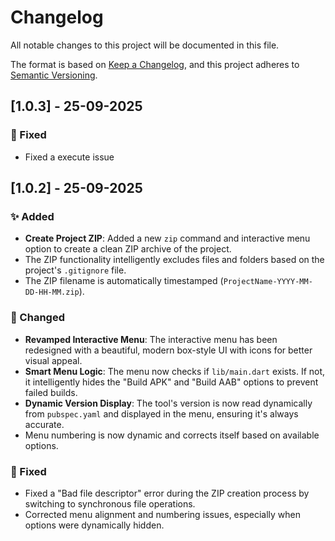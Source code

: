 # Changelog

All notable changes to this project will be documented in this file.

The format is based on [Keep a Changelog](https://keepachangelog.com/en/1.0.0/),
and this project adheres to [Semantic Versioning](https://semver.org/spec/v2.0.0.html).

## [1.0.3] - 25-09-2025
### 🐛 Fixed
-   Fixed a execute issue

## [1.0.2] - 25-09-2025

### ✨ Added
-   **Create Project ZIP**: Added a new `zip` command and interactive menu option to create a clean ZIP archive of the project.
-   The ZIP functionality intelligently excludes files and folders based on the project's `.gitignore` file.
-   The ZIP filename is automatically timestamped (`ProjectName-YYYY-MM-DD-HH-MM.zip`).

### 🎨 Changed
-   **Revamped Interactive Menu**: The interactive menu has been redesigned with a beautiful, modern box-style UI with icons for better visual appeal.
-   **Smart Menu Logic**: The menu now checks if `lib/main.dart` exists. If not, it intelligently hides the "Build APK" and "Build AAB" options to prevent failed builds.
-   **Dynamic Version Display**: The tool's version is now read dynamically from `pubspec.yaml` and displayed in the menu, ensuring it's always accurate.
-   Menu numbering is now dynamic and corrects itself based on available options.

### 🐛 Fixed
-   Fixed a "Bad file descriptor" error during the ZIP creation process by switching to synchronous file operations.
-   Corrected menu alignment and numbering issues, especially when options were dynamically hidden.
